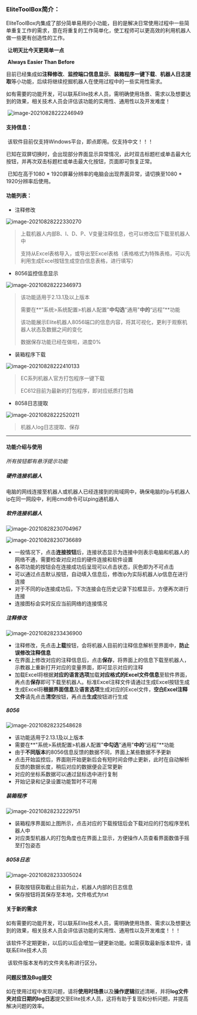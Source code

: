 ### EliteToolBox简介：

​		EliteToolBox内集成了部分简单易用的小功能，目的是解决日常使用过程中一些简单重复工作的需求，意在将重复的工作简单化，使工程师可以更高效的利用机器人做一些更有创造性的工作。

​		**让明天比今天更简单一点**

​		**Always Easier Than Before**

​		目前已经集成如**注释修改**、**监控端口信息显示**、**装箱程序一键下载**、**机器人日志提取**等小功能，后续将继续挖掘机器人在使用过程中的一些实用性需求。

​		如有需要的功能开发，可以联系Elite技术人员，需明确使用场景、需求以及想要达到的效果，相关技术人员会评估该功能的实用性、通用性以及开发难度！

​		![image-20210828222246949](Readme.assets/image-20210828222246949.png)

#### 支持信息：

​		该软件目前仅支持Windows平台，即点即用。仅支持中文！！！

​		已知在双屏切换时，会出现部分界面显示异常情况，此时双击标题栏或单击最大化按钮，并再次双击标题栏或单击最大化按钮，页面即可恢复正常。

​		已知在高于1080 * 1920屏幕分辨率的电脑会出现界面异常，请切换至1080 * 1920分辨率后使用。

#### 功能列表：

- 注释修改

![image-20210828222330270](Readme.assets/image-20210828222330270.png)

> 上载机器人内部B、I、D、P、V变量注释信息，也可以修改后下载至机器人中
>
> 支持从Excel表格导入，或导出至Excel表格（表格格式为特殊表格，可以先利用生成Excel按钮生成空白信息表格，进行填写）

- 8056监控信息显示

![image-20210828222346973](Readme.assets/image-20210828222346973.png)

> 该功能适用于2.13.1及以上版本
>
> 需要在**"系统>系统配置>机器人配置"**中勾选**"通用"**中的**“远程”**功能
>
> 该功能展示Elite机器人8056端口的信息内容，将其可视化，更利于观察机器人状态及数据之间的变化
>
> 数据保存功能已经在做啦，进度0%

- 装箱程序下载

![image-20210828222410133](Readme.assets/image-20210828222410133.png)

> EC系列机器人官方打包程序一键下载
>
> EC612目前为最新的打包程序，即对应纸质打包箱

- 8058日志提取

![image-20210828222520211](Readme.assets/image-20210828222520211.png)

> 机器人log日志提取、保存

------

#### 功能介绍与使用

*所有按钮都有悬浮提示功能*

##### 硬件连接机器人

​		电脑的网线连接至机器人或机器人已经连接到的局域网中，确保电脑的ip与机器人ip在同一网段中，利用cmd命令可以ping通机器人

##### 软件连接机器人

![image-20210828230704967](Readme.assets/image-20210828230704967.png)

![image-20210828230736689](Readme.assets/image-20210828230736689.png)

- 一般情况下，点击**连接按钮**后，连接状态显示为连接中则表示电脑和机器人的网络不通，需要检查对应对应的硬件连接和软件设置
- 各项功能的按钮会在连接成功后呈现可以点击状态，灰色即为不可点击
- 可以通过点击默认按钮，自动填入信息后，修改ip为实际机器人ip信息在进行连接
- 对于不同的ip连接成功后，下次连接会在历史记录下拉框显示，方便再次进行连接
- 连接图标会实时反应当前网络的连接情况

##### 注释修改

![image-20210828233436900](Readme.assets/image-20210828233436900.png)

- 注释修改，先点击**上载**按钮，会将机器人目前的注释信息解析至界面中，**防止误修改注释信息**
- 在界面上修改对应的注释信息后，点击**保存**，将界面上的信息下载至机器人，示教器上重新打开对应的变量界面，即可显示对应的注释
- 加载Excel将根据**对应的语言选项**加载**对应格式的Excel文件信息**至软件界面，再点击**保存**即可下载至机器人。标准Excel注释文件请通过生成Excel按钮生成
- 生成Excel将**根据界面信息**及**语言选项**生成对应的Excel文件，**空白Excel注释文件**请先点击**清空**按钮，再点击**生成**按钮进行生成

##### 8056

![image-20210828232548628](Readme.assets/image-20210828232548628.png)

- 该功能适用于2.13.1及以上版本
- 需要在**"系统>系统配置>机器人配置"**中勾选**"通用"**中的**“远程”**功能
- 由于**不同版本**的8056信息反馈的数据不同，界面上某些数据不予更新
- 点击开始监控后，界面刚开始更新后会有短时间会停止更新，此时在自动解析反馈的数据长度，稍后对应的数据便会正常更新
- 对应的坐标系数据可以通过鼠标选中进行复制
- 开始记录和记录设置功能暂时不可用

##### 装箱程序

![image-20210828232229751](Readme.assets/image-20210828232229751.png)



- 装箱程序界面如上图所示，点击对应的下载按钮后会下载对应的打包程序至机器人中
- 对应类型机器人的打包角度也在界面上显示，方便操作人员查看界面数值手摇至打包姿态

##### 8058日志

![image-20210828233305024](Readme.assets/image-20210828233305024.png)

- 获取按钮获取截止目前为止，机器人内部的日志信息
- 保存按钮将其保存至本地，文件格式为txt

#### 关于新的需求

​		如有需要的功能开发，可以联系Elite技术人员，需明确使用场景、需求以及想要达到的效果，相关技术人员会评估该功能的实用性、通用性以及开发难度！！！

​		该软件不定期更新，以后的以后会增加一键更新功能。如需获取最新版本软件，请联系Elite技术人员

​		该软件版本发布的文件夹名称进行区分。

#### 问题反馈及Bug提交

​		如在使用过程中发现问题，请将**使用时场景**以及**操作逻辑**叙述清晰，并将**log文件夹对应日期的log日志**提交至Elite技术人员，这将有助于复现和分析问题，并提高解决问题的效率。